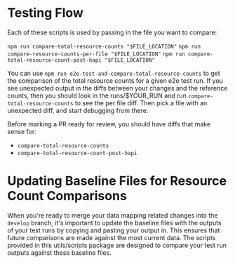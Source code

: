 # Testing Flow

Each of these scripts is used by passing in the file you want to compare:

`npm run compare-total-resource-counts "$FILE_LOCATION"`
`npm run compare-resource-counts-per-file "$FILE_LOCATION"`
`npm run compare-total-resource-count-post-hapi "$FILE_LOCATION"`

You can use `npm run e2e-test-and-compare-total-resource-counts` to get the comparison of the total resource counts for a given e2e test run. If you see unexpected output in the diffs between your changes and the reference counts, then you should look in the runs/$YOUR_RUN and run `compare-total-resource-counts` to see the per file diff. Then pick a file with an unexpected diff, and start debugging from there.

Before marking a PR ready for review, you should have diffs that make sense for:

- `compare-total-resource-counts`
- `compare-total-resource-count-post-hapi`

# Updating Baseline Files for Resource Count Comparisons

When you're ready to merge your data mapping related changes into the `develop` branch, it's important to update the baseline files with the outputs of your test runs by copying and pasting your output in. This ensures that future comparisons are made against the most current data. The scripts provided in this utils/scripts package are designed to compare your test run outputs against these baseline files.
